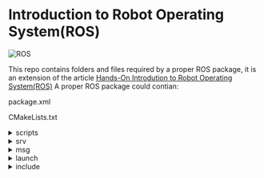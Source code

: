 # Introduction to Robot Operating System(ROS)

![ROS](https://d2908q01vomqb2.cloudfront.net/ca3512f4dfa95a03169c5a670a4c91a19b3077b4/2018/11/26/ros-logo-300x168.jpg)

This repo contains folders and files required by a proper ROS package, it is an extension of the article [Hands-On Introdution to Robot Operating System(ROS)](<https://trojrobert.github.io/hands-on-introdution-to-robot-operating-system(ros)/>)
A proper ROS package could contian:

package.xml

CMakeLists.txt

<details>
<summary>scripts</summary> 
- filename.py
</details>

<details>
<summary>srv</summary> 
-filename.srv
</details>

<details>
<summary>msg</summary> 
-filename.msg
</details>

<details>
<summary>launch</summary> 
-filename.launch
</details>

<details>
<summary>include</summary>
</details>
